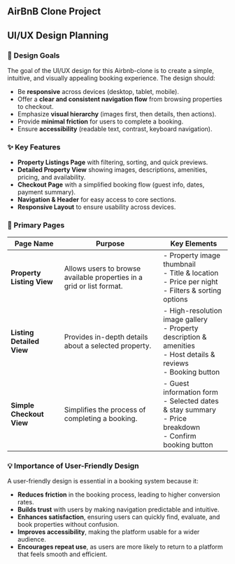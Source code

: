 ## AirBnB Clone Project

## UI/UX Design Planning

### 🎯 Design Goals
The goal of the UI/UX design for this Airbnb-clone is to create a simple, intuitive, and visually appealing booking experience. The design should:
- Be **responsive** across devices (desktop, tablet, mobile).  
- Offer a **clear and consistent navigation flow** from browsing properties to checkout.  
- Emphasize **visual hierarchy** (images first, then details, then actions).  
- Provide **minimal friction** for users to complete a booking.  
- Ensure **accessibility** (readable text, contrast, keyboard navigation).  

### ✨ Key Features
- **Property Listings Page** with filtering, sorting, and quick previews.  
- **Detailed Property View** showing images, descriptions, amenities, pricing, and availability.  
- **Checkout Page** with a simplified booking flow (guest info, dates, payment summary).  
- **Navigation & Header** for easy access to core sections.  
- **Responsive Layout** to ensure usability across devices.  

### 📑 Primary Pages

| Page Name                | Purpose                                                                 | Key Elements                                                                 |
|---------------------------|-------------------------------------------------------------------------|-------------------------------------------------------------------------------|
| **Property Listing View** | Allows users to browse available properties in a grid or list format.   | - Property image thumbnail<br>- Title & location<br>- Price per night<br>- Filters & sorting options |
| **Listing Detailed View** | Provides in-depth details about a selected property.                    | - High-resolution image gallery<br>- Property description & amenities<br>- Host details & reviews<br>- Booking button |
| **Simple Checkout View**  | Simplifies the process of completing a booking.                         | - Guest information form<br>- Selected dates & stay summary<br>- Price breakdown<br>- Confirm booking button |

### 💡 Importance of User-Friendly Design
A user-friendly design is essential in a booking system because it:
- **Reduces friction** in the booking process, leading to higher conversion rates.  
- **Builds trust** with users by making navigation predictable and intuitive.  
- **Enhances satisfaction**, ensuring users can quickly find, evaluate, and book properties without confusion.  
- **Improves accessibility**, making the platform usable for a wider audience.  
- **Encourages repeat use**, as users are more likely to return to a platform that feels smooth and efficient.  
